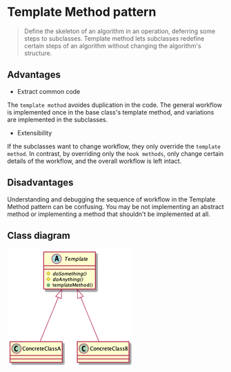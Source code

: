 # Template Method pattern

> Define the skeleton of an algorithm in an operation, deferring some steps to subclasses. Template method lets subclasses redefine certain steps of an algorithm without changing the algorithm's structure.

## Advantages

* Extract common code

The `template mothod` avoides duplication in the code. The general workflow is implemented once in the base class's template method, and variations are implemented in the subclasses.

* Extensibility

If the subclasses want to change workflow, they only override the `template method`. In contrast, by overriding only the `hook methods`, only change certain details of the workflow, and the overall workflow is left intact.

## Disadvantages

Understanding and debugging the sequence of workflow in the Template Method pattern can be confusing. You may be not implementing an abstract method or implementing a method that shouldn't be implemented at all.

## Class diagram

![](./template-method-pattern-uml.png)
